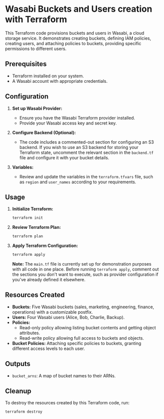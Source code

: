 
# Wasabi Buckets and Users creation with Terraform

This Terraform code provisions buckets and users in Wasabi, a cloud storage service. It demonstrates creating buckets, defining IAM policies, creating users, and attaching policies to buckets, providing specific permissions to different users.

## Prerequisites

- Terraform installed on your system.
- A Wasabi account with appropriate credentials.

## Configuration

1. **Set up Wasabi Provider:**
   - Ensure you have the Wasabi Terraform provider installed.
   - Provide your Wasabi access key and secret key.

2. **Configure Backend (Optional):**
   - The code includes a commented-out section for configuring an S3 backend. If you wish to use an S3 backend for storing your Terraform state, uncomment the relevant section in the `backend.tf` file and configure it with your bucket details.

3. **Variables:**
   - Review and update the variables in the `terraform.tfvars` file, such as `region` and `user_names` according to your requirements.

## Usage

1. **Initialize Terraform:**
   ```bash
   terraform init
   ```

2. **Review Terraform Plan:**
   ```bash
   terraform plan
   ```

3. **Apply Terraform Configuration:**
   ```bash
   terraform apply
   ```

   **Note:** The `main.tf` file is currently set up for demonstration purposes with all code in one place. Before running `terraform apply`, comment out the sections you don't want to execute, such as provider configuration if you've already defined it elsewhere.

## Resources Created

- **Buckets:** Five Wasabi buckets (sales, marketing, engineering, finance, operations) with a customizable postfix.
- **Users:** Four Wasabi users (Alice, Bob, Charlie, Backup).
- **Policies:**
  - Read-only policy allowing listing bucket contents and getting object attributes.
  - Read-write policy allowing full access to buckets and objects.
- **Bucket Policies:** Attaching specific policies to buckets, granting different access levels to each user.

## Outputs

- `bucket_arns`: A map of bucket names to their ARNs.

## Cleanup

To destroy the resources created by this Terraform code, run:

```bash
terraform destroy
```
